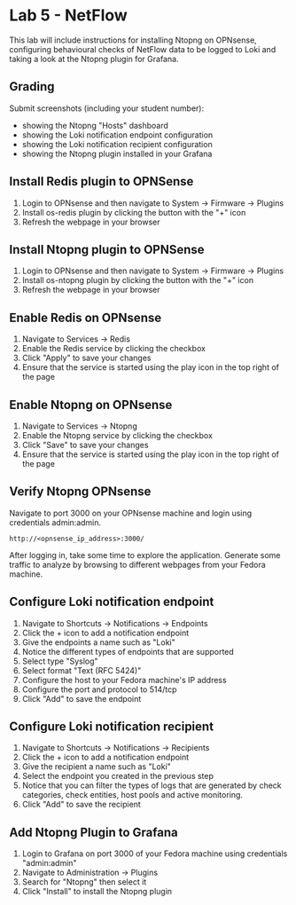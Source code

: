 
# Lab 5 - NetFlow

This lab will include instructions for installing Ntopng on OPNsense, configuring behavioural checks of NetFlow data to be logged to Loki and taking a look at the Ntopng plugin for Grafana.

## Grading

Submit screenshots (including your student number):
  - showing the Ntopng "Hosts" dashboard
  - showing the Loki notification endpoint configuration
  - showing the Loki notification recipient configuration
  - showing the Ntopng plugin installed in your Grafana

## Install Redis plugin to OPNSense

1. Login to OPNsense and then navigate to System -> Firmware -> Plugins
2. Install os-redis plugin by clicking the button with the "+" icon
3. Refresh the webpage in your browser
## Install Ntopng plugin to OPNSense

1. Login to OPNsense and then navigate to System -> Firmware -> Plugins
2. Install os-ntopng plugin by clicking the button with the "+" icon
3. Refresh the webpage in your browser

## Enable Redis on OPNsense

1. Navigate to Services -> Redis
2. Enable the Redis service by clicking the checkbox
3. Click "Apply" to save your changes
4. Ensure that the service is started using the play icon in the top right of the page

## Enable Ntopng on OPNsense

1. Navigate to Services -> Ntopng
2. Enable the Ntopng service by clicking the checkbox
3. Click "Save" to save your changes
4. Ensure that the service is started using the play icon in the top right of the page

## Verify Ntopng OPNsense

Navigate to port 3000 on your OPNsense machine and login using credentials admin:admin.

    http://<opnsense_ip_address>:3000/

After logging in, take some time to explore the application. Generate some traffic to analyze by browsing to different webpages from your Fedora machine.

## Configure Loki notification endpoint

1. Navigate to Shortcuts -> Notifications -> Endpoints
2. Click the + icon to add a notification endpoint
3. Give the endpoints a name such as "Loki"
4. Notice the different types of endpoints that are supported
5. Select type "Syslog"
6. Select format "Text (RFC 5424)"
7. Configure the host to your Fedora machine's IP address
8. Configure the port and protocol to 514/tcp
9. Click "Add" to save the endpoint

## Configure Loki notification recipient

1. Navigate to Shortcuts -> Notifications -> Recipients
2. Click the + icon to add a notification endpoint
3. Give the recipient a name such as "Loki"
4. Select the endpoint you created in the previous step
5. Notice that you can filter the types of logs that are generated by check categories, check entities, host pools and active monitoring.
6. Click "Add" to save the recipient

## Add Ntopng Plugin to Grafana

1. Login to Grafana on port 3000 of your Fedora machine using credentials "admin:admin"
2. Navigate to Administration -> Plugins
3. Search for "Ntopng" then select it
4. Click "Install" to install the Ntopng plugin
